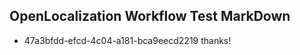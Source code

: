 ## OpenLocalization Workflow Test MarkDown
* 47a3bfdd-efcd-4c04-a181-bca9eecd2219 thanks!

<!--HONumber=Sep16_HO1-->


